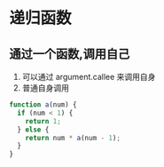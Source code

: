 # 递归函数

## 通过一个函数,调用自己

1. 可以通过 argument.callee 来调用自身
2. 普通自身调用

```js
function a(num) {
  if (num < 1) {
    return 1;
  } else {
    return num * a(num - 1);
  }
}
```
